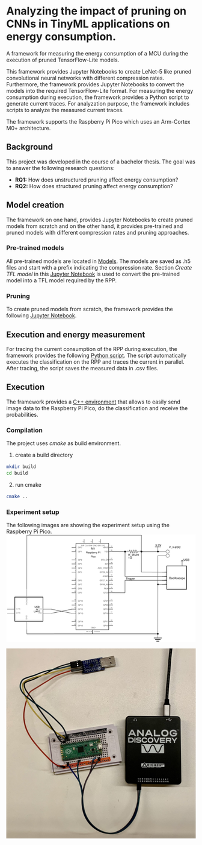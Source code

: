 # Analyzing the impact of pruning on CNNs in TinyML applications on energy consumption.
A framework for measuring the energy consumption of a MCU during the execution of pruned TensorFlow-Lite models.

This framework provides Jupyter Notebooks to create LeNet-5 like pruned convolutional neural networks with different compression rates. Furthermore, the framework provides Jupyter Notebooks to convert the models into the required TensorFlow-Lite format. For measuring the energy consumption during execution, the framework provides a Python script to generate current traces. For analyzation purpose, the framework includes scripts to analyze the measured current traces. 

The framework supports the Raspberry Pi Pico which uses an Arm-Cortex M0+ architecture.

## Background
This project was developed in the course of a bachelor thesis. The goal was to answer the following research questions:
- **RQ1:** How does unstructured pruning affect energy consumption?
- **RQ2:** How does structured pruning affect energy consumption?
## Model creation
The framework on one hand, provides Jupyter Notebooks to create pruned models from scratch and on the other hand, it provides pre-trained and pruned models with different compression rates and pruning approaches.
### Pre-trained models
All pre-trained models are located in [Models](https://github.com/widmannthomas/convolutional_neural_network_energy_improvement/tree/main/src/mnist/train/models).
The models are saved as .h5 files and start with a prefix indicating the compression rate.
Section _Create TFL model_ in this [Jupyter Notebook](https://github.com/widmannthomas/convolutional_neural_network_energy_improvement/blob/main/src/mnist/train/train_fashion_mnist_model.ipynb) is used to convert the pre-trained model into a TFL model required by the RPP.

### Pruning
To create pruned models from scratch, the framework provides the following [Jupyter Notebook](https://github.com/widmannthomas/convolutional_neural_network_energy_improvement/blob/main/src/mnist/train/train_fashion_mnist_model.ipynb).

## Execution and energy measurement
For tracing the current consumption of the RPP during execution, the framework provides the following [Python script](https://github.com/widmannthomas/convolutional_neural_network_energy_improvement/tree/main/src/tracing). The script automatically executes the classification on the RPP and traces the current in parallel. After tracing, the script saves the measured data in .csv files.

## Execution
The framework provides a [C++ environment](https://github.com/widmannthomas/convolutional_neural_network_energy_improvement/tree/main/src/mnist) that allows to easily send image data to the Raspberry Pi Pico, do the classification and receive the probabilities.

### Compilation
The project uses _cmake_ as build environment. 

1) create a build directory
```bash
mkdir build
cd build
```

2) run cmake
```bash
cmake ..
```



### Experiment setup
The following images are showing the experiment setup using the Raspberry Pi Pico.
<img src="img/PicoPower_schem.svg">

<img src="img/measurement_setup.jpeg">